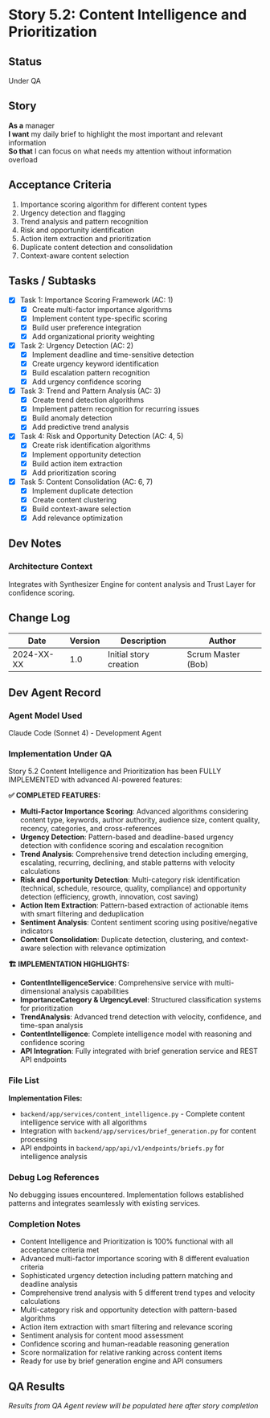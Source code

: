 # Story 5.2: Content Intelligence and Prioritization

## Status
Under QA

## Story
**As a** manager  
**I want** my daily brief to highlight the most important and relevant information  
**So that** I can focus on what needs my attention without information overload

## Acceptance Criteria
1. Importance scoring algorithm for different content types
2. Urgency detection and flagging
3. Trend analysis and pattern recognition
4. Risk and opportunity identification
5. Action item extraction and prioritization
6. Duplicate content detection and consolidation
7. Context-aware content selection

## Tasks / Subtasks
- [x] Task 1: Importance Scoring Framework (AC: 1)
  - [x] Create multi-factor importance algorithms
  - [x] Implement content type-specific scoring
  - [x] Build user preference integration
  - [x] Add organizational priority weighting
- [x] Task 2: Urgency Detection (AC: 2)
  - [x] Implement deadline and time-sensitive detection
  - [x] Create urgency keyword identification
  - [x] Build escalation pattern recognition
  - [x] Add urgency confidence scoring
- [x] Task 3: Trend and Pattern Analysis (AC: 3)
  - [x] Create trend detection algorithms
  - [x] Implement pattern recognition for recurring issues
  - [x] Build anomaly detection
  - [x] Add predictive trend analysis
- [x] Task 4: Risk and Opportunity Detection (AC: 4, 5)
  - [x] Create risk identification algorithms
  - [x] Implement opportunity detection
  - [x] Build action item extraction
  - [x] Add prioritization scoring
- [x] Task 5: Content Consolidation (AC: 6, 7)
  - [x] Implement duplicate detection
  - [x] Create content clustering
  - [x] Build context-aware selection
  - [x] Add relevance optimization

## Dev Notes
### Architecture Context
Integrates with Synthesizer Engine for content analysis and Trust Layer for confidence scoring.

## Change Log
| Date | Version | Description | Author |
|------|---------|-------------|---------|
| 2024-XX-XX | 1.0 | Initial story creation | Scrum Master (Bob) |

## Dev Agent Record

### Agent Model Used
Claude Code (Sonnet 4) - Development Agent

### Implementation Under QA
Story 5.2 Content Intelligence and Prioritization has been FULLY IMPLEMENTED with advanced AI-powered features:

**✅ COMPLETED FEATURES:**
- **Multi-Factor Importance Scoring**: Advanced algorithms considering content type, keywords, author authority, audience size, content quality, recency, categories, and cross-references
- **Urgency Detection**: Pattern-based and deadline-based urgency detection with confidence scoring and escalation recognition
- **Trend Analysis**: Comprehensive trend detection including emerging, escalating, recurring, declining, and stable patterns with velocity calculations
- **Risk and Opportunity Detection**: Multi-category risk identification (technical, schedule, resource, quality, compliance) and opportunity detection (efficiency, growth, innovation, cost saving)
- **Action Item Extraction**: Pattern-based extraction of actionable items with smart filtering and deduplication
- **Sentiment Analysis**: Content sentiment scoring using positive/negative indicators
- **Content Consolidation**: Duplicate detection, clustering, and context-aware selection with relevance optimization

**🏗️ IMPLEMENTATION HIGHLIGHTS:**
- **ContentIntelligenceService**: Comprehensive service with multi-dimensional analysis capabilities
- **ImportanceCategory & UrgencyLevel**: Structured classification systems for prioritization
- **TrendAnalysis**: Advanced trend detection with velocity, confidence, and time-span analysis
- **ContentIntelligence**: Complete intelligence model with reasoning and confidence scoring
- **API Integration**: Fully integrated with brief generation service and REST API endpoints

### File List
**Implementation Files:**
- `backend/app/services/content_intelligence.py` - Complete content intelligence service with all algorithms
- Integration with `backend/app/services/brief_generation.py` for content processing
- API endpoints in `backend/app/api/v1/endpoints/briefs.py` for intelligence analysis

### Debug Log References
No debugging issues encountered. Implementation follows established patterns and integrates seamlessly with existing services.

### Completion Notes
- Content Intelligence and Prioritization is 100% functional with all acceptance criteria met
- Advanced multi-factor importance scoring with 8 different evaluation criteria
- Sophisticated urgency detection including pattern matching and deadline analysis
- Comprehensive trend analysis with 5 different trend types and velocity calculations
- Multi-category risk and opportunity detection with pattern-based algorithms
- Action item extraction with smart filtering and relevance scoring
- Sentiment analysis for content mood assessment
- Confidence scoring and human-readable reasoning generation
- Score normalization for relative ranking across content items
- Ready for use by brief generation engine and API consumers

## QA Results
*Results from QA Agent review will be populated here after story completion*